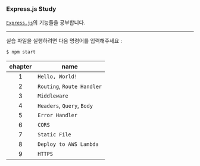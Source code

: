 ### Express.js Study

[`Express.js`](https://expressjs.com/ko/)의 기능들을 공부합니다.

---

실습 파일을 실행하려면 다음 명령어를 입력해주세요 :

```bash
$ npm start
```

| chapter | name                       |
| :-----: | -------------------------- |
|    1    | `Hello, World!`            |
|    2    | `Routing`, `Route Handler` |
|    3    | `Middleware`               |
|    4    | `Headers`, `Query`, `Body` |
|    5    | `Error Handler`            |
|    6    | `CORS`                     |
|    7    | `Static File`              |
|    8    | `Deploy to AWS Lambda`     |
|    9    | `HTTPS`                    |
